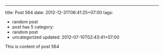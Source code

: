 ---
title: Post 564
date: 2012-12-31T06:41:25+07:00
tags:
  - random post
  - post has 5
category:
  - random post
  - uncategorized
updated: 2012-07-10T02:43:41+07:00

This is content of post 564